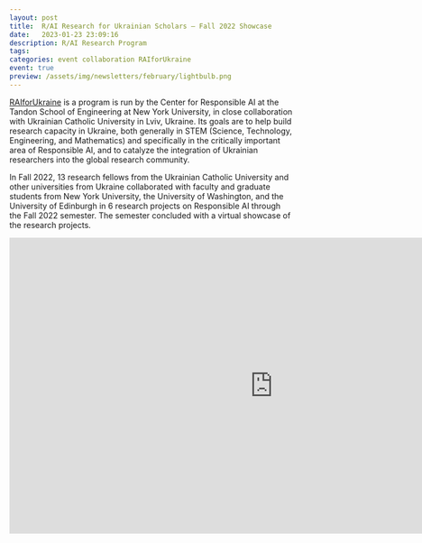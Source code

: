 ```yaml
---
layout: post
title:  R/AI Research for Ukrainian Scholars – Fall 2022 Showcase
date:   2023-01-23 23:09:16
description: R/AI Research Program
tags: 
categories: event collaboration RAIforUkraine
event: true
preview: /assets/img/newsletters/february/lightbulb.png
---
```


[RAIforUkraine](/RAIforUkraine/#) is a program is run by the Center
for Responsible AI at the Tandon School of Engineering at New York
University, in close collaboration with Ukrainian Catholic University
in Lviv, Ukraine.  Its goals are to help build research capacity in
Ukraine, both generally in STEM (Science, Technology, Engineering, and
Mathematics) and specifically in the critically important area of
Responsible AI, and to catalyze the integration of Ukrainian
researchers into the global research community.

In Fall 2022, 13 research fellows from the Ukrainian Catholic
University and other universities from Ukraine collaborated with
faculty and graduate students from New York University, the University
of Washington, and the University of Edinburgh in 6 research projects
on Responsible AI through the Fall 2022 semester.  The semester
concluded with a virtual showcase of the research projects.


<iframe width="933" height="525" src="https://www.youtube.com/embed/27NXbZsmy1I" title="R/AI Research for Ukrainian Scholars – Fall 2022 Showcase" frameborder="0" allow="accelerometer; autoplay; clipboard-write; encrypted-media; gyroscope; picture-in-picture; web-share" allowfullscreen></iframe>








